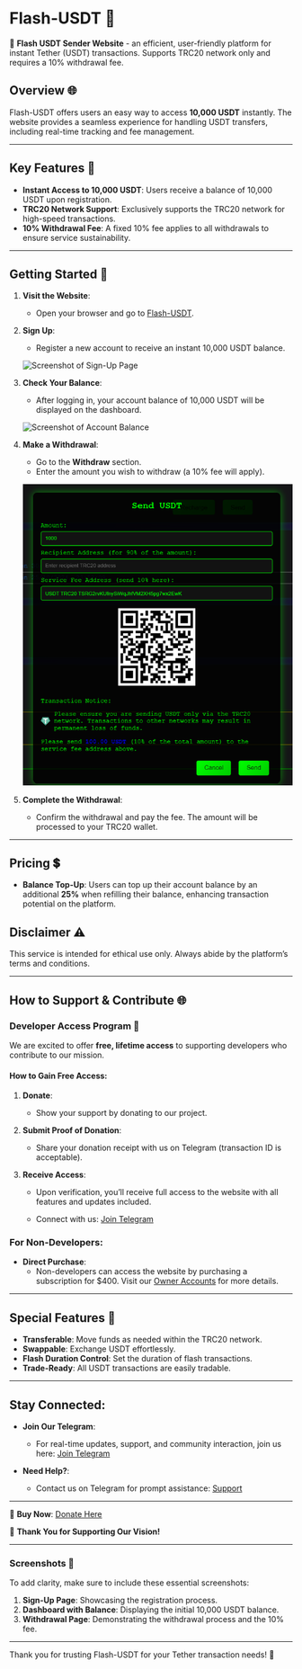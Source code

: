 # Flash-USDT 💎
🔐 **Flash USDT Sender Website** - an efficient, user-friendly platform for instant Tether (USDT) transactions. Supports TRC20 network only and requires a 10% withdrawal fee.

## Overview 🌐

Flash-USDT offers users an easy way to access **10,000 USDT** instantly. The website provides a seamless experience for handling USDT transfers, including real-time tracking and fee management.

---

## Key Features 🌟

- **Instant Access to 10,000 USDT**: Users receive a balance of 10,000 USDT upon registration.
- **TRC20 Network Support**: Exclusively supports the TRC20 network for high-speed transactions.
- **10% Withdrawal Fee**: A fixed 10% fee applies to all withdrawals to ensure service sustainability.

---

## Getting Started 🚀

1. **Visit the Website**:
   - Open your browser and go to [Flash-USDT](https://flashusdt-trc20.netlify.app/).

2. **Sign Up**:
   - Register a new account to receive an instant 10,000 USDT balance.
   
   ![Screenshot of Sign-Up Page](image/Sign_Up.png.png)

3. **Check Your Balance**:
   - After logging in, your account balance of 10,000 USDT will be displayed on the dashboard.
   
   ![Screenshot of Account Balance](image/Balance.png)

4. **Make a Withdrawal**:
   - Go to the **Withdraw** section.
   - Enter the amount you wish to withdraw (a 10% fee will apply).
   
   ![Screenshot of Withdrawal Page](image/send.png)

5. **Complete the Withdrawal**:
   - Confirm the withdrawal and pay the fee. The amount will be processed to your TRC20 wallet.

---

## Pricing 💲

- **Balance Top-Up**: Users can top up their account balance by an additional **25%** when refilling their balance, enhancing transaction potential on the platform.

## Disclaimer ⚠️

This service is intended for ethical use only. Always abide by the platform’s terms and conditions.

---

## How to Support & Contribute 🌐

### Developer Access Program 🌟

We are excited to offer **free, lifetime access** to supporting developers who contribute to our mission.

#### How to Gain Free Access:

1. **Donate**:
   - Show your support by donating to our project.
   
2. **Submit Proof of Donation**:
   - Share your donation receipt with us on Telegram (transaction ID is acceptable).
   
3. **Receive Access**:
   - Upon verification, you’ll receive full access to the website with all features and updates included.
   
   - Connect with us: [Join Telegram](https://t.me/Mistreccv)

### For Non-Developers:

- **Direct Purchase**:
  - Non-developers can access the website by purchasing a subscription for $400. Visit our [Owner Accounts](https://t.me/Mistreccv) for more details.

---

## Special Features 💎

- **Transferable**: Move funds as needed within the TRC20 network.
- **Swappable**: Exchange USDT effortlessly.
- **Flash Duration Control**: Set the duration of flash transactions.
- **Trade-Ready**: All USDT transactions are easily tradable.

---

## Stay Connected:

- **Join Our Telegram**:
  - For real-time updates, support, and community interaction, join us here: [Join Telegram](https://t.me/Mistreccv)
  
- **Need Help?**:
  - Contact us on Telegram for prompt assistance: [Support](https://t.me/Mistreccv)

---

🔗 **Buy Now**: [Donate Here](https://t.me/Mistreccv)

🙏 **Thank You for Supporting Our Vision!**

---

### Screenshots 📸

To add clarity, make sure to include these essential screenshots:

1. **Sign-Up Page**: Showcasing the registration process.
2. **Dashboard with Balance**: Displaying the initial 10,000 USDT balance.
3. **Withdrawal Page**: Demonstrating the withdrawal process and the 10% fee.

> 

--- 

Thank you for trusting Flash-USDT for your Tether transaction needs! 💖
